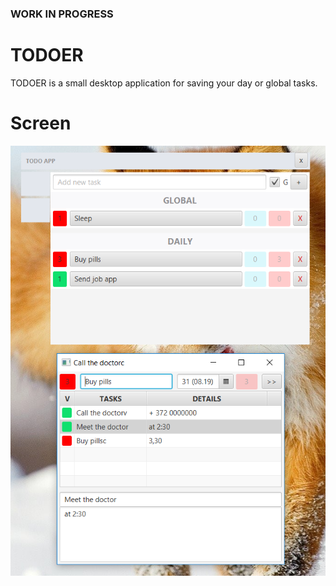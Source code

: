 ### WORK IN PROGRESS
# TODOER
TODOER is a small desktop application for saving your day or global tasks.
# Screen
![alt text](https://github.com/Andrejevs/myproject-todoer/blob/master/src/main/resources/img/todoer_scr.png "app screen")
